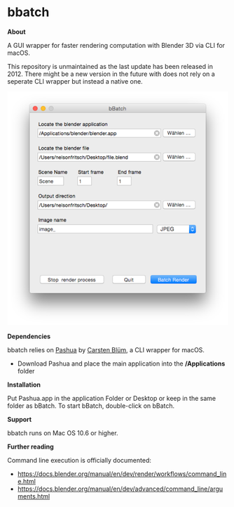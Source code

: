 # bbatch

**About**

A GUI wrapper for faster rendering computation with Blender 3D via CLI for macOS.

This repository is unmaintained as the last update has been released in 2012. There might be a new version in the future with does not rely on a seperate CLI wrapper but instead a native one.

![screenshot](screenshot.png)


**Dependencies**

bbatch relies on [Pashua](https://www.bluem.net/en/mac/pashua/) by [Carsten Blüm](https://github.com/BlueM), a CLI wrapper for macOS. 

- Download Pashua and place the main application into the **/Applications** folder



**Installation**

Put Pashua.app in the application Folder or Desktop or keep in the same folder as bBatch. To start bBatch, double-click on bBatch.



**Support**

bbatch runs on Mac OS 10.6 or higher.



**Further reading**

Command line execution is officially documented:

- https://docs.blender.org/manual/en/dev/render/workflows/command_line.html
- https://docs.blender.org/manual/en/dev/advanced/command_line/arguments.html
